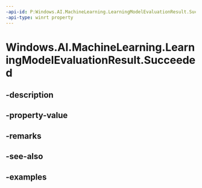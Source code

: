 ```yaml
---
-api-id: P:Windows.AI.MachineLearning.LearningModelEvaluationResult.Succeeded
-api-type: winrt property
---
```


<!-- Property syntax.
public bool Succeeded { get; }
-->

# Windows.AI.MachineLearning.LearningModelEvaluationResult.Succeeded

## -description

## -property-value

## -remarks

## -see-also

## -examples


